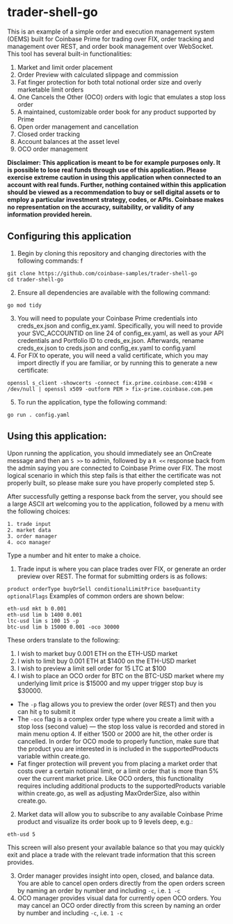# trader-shell-go

This is an example of a simple order and execution management system (OEMS) built for Coinbase Prime for trading over FIX, order tracking and management over REST, and order book management over WebSocket. This tool has several built-in functionalities:

1. Market and limit order placement
2. Order Preview with calculated slippage and commission
3. Fat finger protection for both total notional order size and overly marketable limit orders
4. One Cancels the Other (OCO) orders with logic that emulates a stop loss order
5. A maintained, customizable order book for any product supported by Prime
6. Open order management and cancellation
7. Closed order tracking
8. Account balances at the asset level
9. OCO order management

**Disclaimer: This application is meant to be for example purposes only. It is possible to lose real funds through use of this application. Please exercise extreme caution in using this application when connected to an account with real funds. Further, nothing contained within this application should be viewed as a recommendation to buy or sell digital assets or to employ a particular investment strategy, codes, or APIs. Coinbase makes no representation on the accuracy, suitability, or validity of any information provided herein.**

## Configuring this application

1. Begin by cloning this repository and changing directories with the following commands:
f
```
git clone https://github.com/coinbase-samples/trader-shell-go
cd trader-shell-go
```
2. Ensure all dependencies are available with the following command:
```
go mod tidy
```
3. You will need to populate your Coinbase Prime credentials into creds_ex.json and config_ex.yaml. Specifically, you will need to provide your SVC_ACCOUNTID on line 24 of config_ex.yaml, as well as your API credentials and Portfolio ID to creds_ex.json. Afterwards, rename creds_ex.json to creds.json and config_ex.yaml to config.yaml
4. For FIX to operate, you will need a valid certificate, which you may import directly if you are familiar, or by running this to generate a new certificate:
```
openssl s_client -showcerts -connect fix.prime.coinbase.com:4198 < /dev/null | openssl x509 -outform PEM > fix-prime.coinbase.com.pem
```
5. To run the application, type the following command:
```
go run . config.yaml
```
## Using this application:
Upon running the application, you should immediately see an OnCreate message and then an `S >>` to admin, followed by a `R <<` response back from the admin saying you are connected to Coinbase Prime over FIX. The most logical scenario in which this step fails is that either the certificate was not properly built, so please make sure you have properly completed step 5.

After successfully getting a response back from the server, you should see a large ASCII art welcoming you to the application, followed by a menu with the following choices:
```
1. trade input
2. market data
3. order manager
4. oco manager
```
Type a number and hit enter to make a choice.

1. Trade input is where you can place trades over FIX, or generate an order preview over REST. The format for submitting orders is as follows:

`product orderType buyOrSell conditionalLimitPrice baseQuantity optionalFlags`
Examples of common orders are shown below:
```
eth-usd mkt b 0.001
eth-usd lim b 1400 0.001
ltc-usd lim s 100 15 -p
btc-usd lim b 15000 0.001 -oco 30000
```

These orders translate to the following:

1. I wish to market buy 0.001 ETH on the ETH-USD market
2. I wish to limit buy 0.001 ETH at $1400 on the ETH-USD market
3. I wish to preview a limit sell order for 15 LTC at $100
4. I wish to place an OCO order for BTC on the BTC-USD market where my underlying limit price is $15000 and my upper trigger stop buy is $30000.

- The `-p` flag allows you to preview the order (over REST) and then you can hit `g` to submit it
- The `-oco` flag is a complex order type where you create a limit with a stop loss (second value) — the stop loss value is recorded and stored in main menu option 4. If either 1500 or 2000 are hit, the other order is cancelled. In order for OCO mode to properly function, make sure that the product you are interested in is included in the supportedProducts variable within create.go.
- Fat finger protection will prevent you from placing a market order that costs over a certain notional limit, or a limit order that is more than 5% over the current market price. Like OCO orders, this functionality requires including additional products to the supportedProducts variable within create.go, as well as adjusting MaxOrderSize, also within create.go.


2. Market data will allow you to subscribe to any available Coinbase Prime product and visualize its order book up to 9 levels deep, e.g.:
```
eth-usd 5
```
This screen will also present your available balance so that you may quickly exit and place a trade with the relevant trade information that this screen provides.

3. Order manager provides insight into open, closed, and balance data. You are able to cancel open orders directly from the open orders screen by naming an order by number and including `-c`, i.e. `1 -c`
4. OCO manager provides visual data for currently open OCO orders. You may cancel an OCO order directly from this screen by naming an order by number and including `-c`, i.e. `1 -c`